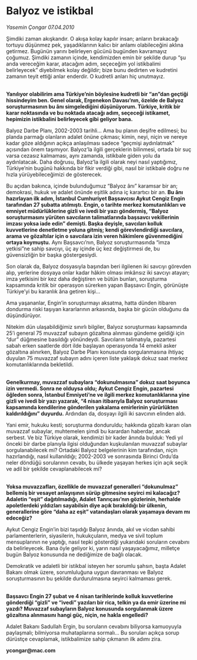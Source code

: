 # Balyoz ve istikbal

*Yasemin Çongar 07.04.2010*

<div class="yazi"><p>Şimdiki zaman akışkandır. O akışa kolay kapılır insan; anların bırakacağı tortuyu düşünmez pek, yaşadıklarının kalıcı bir anlamı olabileceğini aklına getirmez. Bugünün yarını belirleyen gücünü bugünden kavramayız çoğumuz. Şimdiki zamanın içinde, kendimizden emin bir şekilde durup “şu anda vereceğim karar, atacağım adım, seçeceğim yol istikbalimi belirleyecek” diyebilmek kolay değildir; bize bunu dedirten ve kudretini zamanın teyit ettiği anlar enderdir. O kudretli anları hiç unutmayız.</p>
<p><b><br/>Yanılıyor olabilirim ama Türkiye’nin böylesine kudretli bir “an”dan geçtiği hissindeyim ben. Genel olarak, Ergenekon Davası’nın, özelde de Balyoz soruşturmasının bu ânı simgelediğini düşünüyorum. Türkiye, kritik bir karar noktasında ve bu noktada atacağı adım, seçeceği istikamet, hepimizin istikbalini belirleyecek gibi geliyor bana.</b></p>
<p>Balyoz Darbe Planı, 2002-2003 tarihli... Ama bu planın deşifre edilmesi; bu planda parmağı olanların adalet önüne çıkması; kimin, neyi, niçin ve nereye kadar göze aldığının açıkça anlaşılması sadece “geçmişi aydınlatmak” açısından önem taşımıyor. Balyoz’la ilgili gerçeklerin bilinmesi, ortada bir suç varsa cezasız kalmaması, aynı zamanda, istikbale giden yolu da aydınlatacak. Daha doğrusu, Balyoz’la ilgili olarak neyi nasıl yaptığımız, Türkiye’nin bugünü hakkında bir fikir verdiği gibi, nasıl bir istikbale doğru ne hızla yürüyebileceğimizi de gösterecek.</p>
<p>Bu açıdan bakınca, içinde bulunduğumuz “Balyoz ânı” karamsar bir an; demokrasi, hukuk ve adalet önünde eşitlik adına iç karartıcı bir an. <b>Bu ânı hazırlayan ilk adım, İstanbul Cumhuriyet Başsavcısı Aykut Cengiz Engin tarafından 27 şubatta atılmıştı. Engin, o tarihte merkez komutanlıkları ve emniyet müdürlüklerine gizli ve ivedi bir yazı göndermiş, “Balyoz soruşturmasını yürüten savcıların talimatlarında başsavcı vekillerinin imzası yoksa iade edin” demişti. Başka deyişle, savcıları kolluk kuvvetlerine denetletme yoluna gitmiş; kendi görevlendirdiği savcılara, arama ve gözaltılar için o savcılara izin veren hâkimlere güvenmediğini ortaya koymuştu.</b> Aynı Başsavcı’nın, Balyoz soruşturmasında “imza yetkisi”ne sahip savcıyı, üç ay içinde üç kez değiştirmesi de, bu güvensizliğin bir başka göstergesiydi. </p>
<p>Son olarak da, Balyoz dosyasıyla başından beri ilgilenen iki savcıyı görevden alıp, yerlerine dosyaya onlar kadar hâkim olması imkânsız iki savcıyı atayan; imza yetkisini bir kez daha değiştiren ve bütün bunları, soruşturma kapsamında kritik bir operasyon sürerken yapan Başsavcı Engin, görünüşte Türkiye’yi bu karanlık âna getiren kişi... </p>
<p>Ama yaşananlar, Engin’in soruşturmayı aksatma, hatta dünden itibaren dondurma riski taşıyan kararlarının arkasında, başka bir gücün olduğunu da düşündürüyor. </p>
<p>Nitekim dün ulaşabildiğimiz sınırlı bilgiler, Balyoz soruşturması kapsamında 25’i general 75 muvazzaf subayın gözaltına alınması gündeme geldiği için “dur” düğmesine basıldığı yönündeydi. Savcıların talimatıyla, pazartesi sabah erken saatlerde dört ilde başlayan operasyonda 14 emekli asker gözaltına alınırken, Balyoz Darbe Planı konusunda sorgulanmasına ihtiyaç duyulan 75 muvazzaf subayın adını içeren liste yaklaşık dokuz saat merkez komutanlıklarında bekletildi.</p>
<p><b><br/>Genelkurmay, muvazzaf subaylara “dokunulmasına” dokuz saat boyunca izin vermedi. Sonra ne olduysa oldu; Aykut Cengiz Engin, pazartesi öğleden sonra, İstanbul Emniyeti’ne ve ilgili merkez komutanlıklarına yine gizli ve ivedi bir yazı yazarak, “4 nisan itibarıyla Balyoz soruşturması kapsamında kendilerine gönderilen yakalama emirlerinin yürürlükten kaldırıldığını” duyurdu.</b> Ardından da, dosyayı ilgili iki savcının elinden aldı. </p>
<p>Yani emir, hukuku kesti; soruşturma donduruldu; hakkında gözaltı kararı olan muvazzaf subaylar, muhtemelen şimdi bu karardan haberdar, ancak serbest. Ve biz Türkiye olarak, kendimizi bir kader ânında bulduk: Yedi yıl önceki bir darbe planıyla ilgisi olduğundan kuşkulanılan muvazzaf subaylar sorgulanabilecek mi? Ortadaki Balyoz belgelerinin kim tarafından, niçin hazırlandığı, nasıl kullanıldığı; 2002-2003 ve sonrasında Birinci Ordu’da neler döndüğü sorularının cevabı, bu ülkede yaşayan herkes için açık seçik ve adil bir şekilde cevaplanabilecek mi?</p>
<p><b><br/>Yoksa muvazzafları, özellikle de muvazzaf generalleri “dokunulmaz” bellemiş bir vesayet anlayışının sürüp gitmesine seyirci mi kalacağız? Adaletin “eşit” dağıtılmadığı, Adalet Tanrıçası’nın gözlerinin, herhalde apoletlerdeki yıldızları sayabilsin diye açık bırakıldığı bir ülkenin, generallerine göre “daha az eşit” vatandaşları olarak yaşamaya devam mı edeceğiz?</b></p>
<p>Aykut Cengiz Engin’in bizi taşıdığı Balyoz ânında, akıl ve vicdan sahibi parlamenterlerin, siyasilerin, hukukçuların, medya ve sivil toplum mensuplarının ne yaptığı, nasıl tepki gösterdiği yukarıdaki soruların cevabını da belirleyecek. Bana öyle geliyor ki, yarın nasıl yaşayacağımız, milletçe bugün Balyoz konusunda ne dediğimize de bağlı olacak.</p>
<p>Demokratik ve adaletli bir istikbal isteyen her sorumlu şahsın, başta Adalet Bakanı olmak üzere, sorumluluğuna uygun davranması ve Balyoz soruşturmasının bu şekilde durdurulmasına seyirci kalmaması gerek. </p>
<p><b><br/>Başsavcı Engin 27 şubat ve 4 nisan tarihlerinde kolluk kuvvetlerine gönderdiği “gizli” ve “ivedi” yazıları bir rica, telkin ya da emir üzerine mi yazdı? Muvazzaf subayların Balyoz konusunda sorgulanmak üzere gözaltına alınmasını hangi güç, niçin, ne hakla engelledi?</b></p>
<p>Adalet Bakanı Sadullah Ergin, bu soruların cevabını biliyorsa kamuoyuyla paylaşmalı; bilmiyorsa muhataplarına sormalı... Bu soruları açıkça sorup dürüstçe cevaplamak, istikbalimize sahip çıkmanın ilk adımı zira.</p>
<p><b>ycongar@mac.com</b></p></div>
